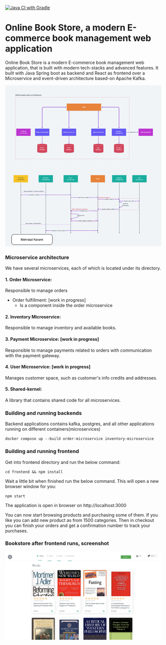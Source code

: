 [![Java CI with Gradle](https://github.com/metao1/microservice-online-store/actions/workflows/gradle.yml/badge.svg)](https://github.com/metao1/microservice-online-store/actions/workflows/gradle.yml)

# Online Book Store, a modern E-commerce book management web application

Online Book Store is a modern E-commerce book management web application, that is built with modern tech-stacks and
advanced features. It built with Java Spring boot as backend and React as frontend over a Microservice and event-driven
architecture based-on Apache Kafka.

![order-payment-inventory-user-diagrams](img/order-payment-inventory-user-diagrams.png)

### Microservice architecture

We have several microservices, each of which is located under its directory.

#### 1. Order Microservice:

Responsible to manage orders

- Order fulfillment: [work in progress]
    - Is a component inside the order microservice

#### 2. Inventory Microservice:

Responsible to manage inventory and available books.

#### 3. Payment Microservice: [work in progress]

Responsible to manage payments related to orders with communication with the payment gateway.

#### 4. User Microservice: [work in progress]

Manages customer space, such as customer's info credits and addresses.

#### 5. Shared-kernel:

A library that contains shared code for all microservices.

### Building and running backends

Backend applications contains kafka, postgres, and all other applications running on different containers(microservices)

```shell
docker compose up --build order-microservice inventory-microservice
```

### Building and running frontend

Get into frontend directory and run the below command:

```shell
cd frontend && npm install
```

Wait a little bit when finished run the below command. This will open a new browser window for you:

```shell
npm start
```

The application is open in browser on http://localhost:3000

You can now start browsing products and purchasing some of them. If you like you can add new product as
from 1500 categories. Then in checkout you can finish your orders and get a confirmation number to track your purchases.

### Bookstore after frontend runs, screenshot

![product](img/Screenshot-2020-03-31.png)

